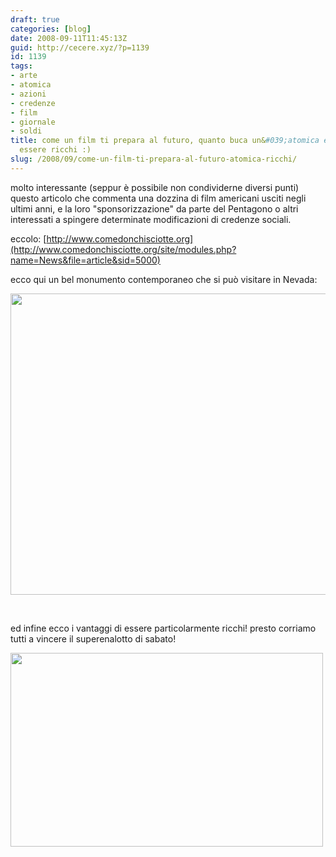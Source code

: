 ```yaml
---
draft: true
categories: [blog]
date: 2008-09-11T11:45:13Z
guid: http://cecere.xyz/?p=1139
id: 1139
tags:
- arte
- atomica
- azioni
- credenze
- film
- giornale
- soldi
title: come un film ti prepara al futuro, quanto buca un&#039;atomica e il bello di
  essere ricchi :)
slug: /2008/09/come-un-film-ti-prepara-al-futuro-atomica-ricchi/
---
```


molto interessante (seppur è possibile non condividerne diversi punti) questo articolo che commenta una dozzina di film americani usciti negli ultimi anni, e la loro "sponsorizzazione" da parte del Pentagono o altri interessati a spingere determinate modificazioni di credenze sociali.

eccolo: [http://www.comedonchisciotte.org](http://www.comedonchisciotte.org/site/modules.php?name=News&file=article&sid=5000)

ecco qui un bel monumento contemporaneo che si può visitare in Nevada:

<p style="text-align: center">
  <a href="http://cecere.xyz/wp-content/uploads/sites/3/2008/09/nevada_nuclear_test_site1.jpg"><img class="size-full wp-image-1143 aligncenter" title="nevada_nuclear_test_site1" src="http://cecere.xyz/wp-content/uploads/sites/3/2008/09/nevada_nuclear_test_site1.jpg" alt="" width="600" height="482" srcset="http://cecere.xyz/wp-content/uploads/sites/3/2008/09/nevada_nuclear_test_site1-300x242.jpg 300w, http://cecere.xyz/wp-content/uploads/sites/3/2008/09/nevada_nuclear_test_site1-1024x825.jpg 1024w" sizes="(max-width: 600px) 100vw, 600px" /></a>
</p>

 

ed infine ecco i vantaggi di essere particolarmente ricchi! presto corriamo tutti a vincere il superenalotto di sabato!

[<img class="aligncenter size-full wp-image-1142" title="bello_essere_ricchi" src="http://cecere.xyz/wp-content/uploads/sites/3/2008/09/bello_essere_ricchi.jpg" alt="" width="500" height="310" srcset="http://cecere.xyz/wp-content/uploads/sites/3/2008/09/bello_essere_ricchi.jpg 600w, http://cecere.xyz/wp-content/uploads/sites/3/2008/09/bello_essere_ricchi-300x186.jpg 300w" sizes="(max-width: 500px) 100vw, 500px" />](http://cecere.xyz/wp-content/uploads/sites/3/2008/09/bello_essere_ricchi.jpg)